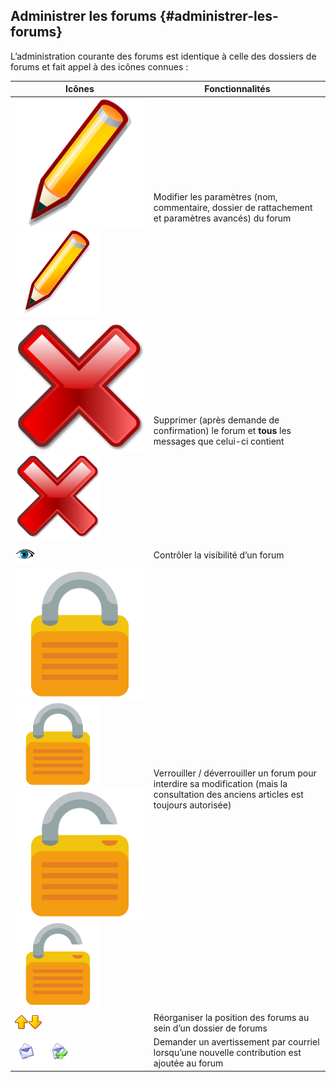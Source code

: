 ## Administrer les forums {#administrer-les-forums}

L’administration courante des forums est identique à celle des dossiers de forums et fait appel à des icônes connues :

| Icônes | Fonctionnalités |
| --- | --- |
| ![](../assets/image86.svg)![](../assets/image86.png) | Modifier les paramètres (nom, commentaire, dossier de rattachement et paramètres avancés) du forum |
| ![](../assets/image87.svg)![](../assets/image87.png) | Supprimer (après demande de confirmation) le forum et **tous** les messages que celui-ci contient |
| ![](../assets/image88.png) | Contrôler la visibilité d’un forum |
| ![](../assets/image89.svg)![](../assets/image89.png)![](../assets/image90.svg)![](../assets/image90.png) | Verrouiller / déverrouiller un forum pour interdire sa modification (mais la consultation des anciens articles est toujours autorisée) |
| ![](../assets/image91.png)![](../assets/image92.png) | Réorganiser la position des forums au sein d’un dossier de forums |
| ![](../assets/image93.png) | Demander un avertissement par courriel lorsqu’une nouvelle contribution est ajoutée au forum |